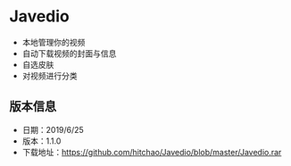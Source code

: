 # Javedio
* 本地管理你的视频<br>
* 自动下载视频的封面与信息<br>
* 自选皮肤<br>
* 对视频进行分类<br>
## 版本信息
* 日期：2019/6/25<br>
* 版本：1.1.0<br>
* 下载地址：https://github.com/hitchao/Javedio/blob/master/Javedio.rar <br>
